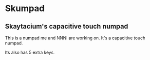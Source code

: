 # Skumpad
## Skaytacium's capacitive touch numpad

This is a numpad me and NNNI are working on. It's a capacitive touch numpad.

Its also has 5 extra keys.
